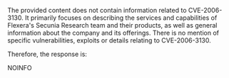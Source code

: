 The provided content does not contain information related to CVE-2006-3130. It primarily focuses on describing the services and capabilities of Flexera's Secunia Research team and their products, as well as general information about the company and its offerings. There is no mention of specific vulnerabilities, exploits or details relating to CVE-2006-3130.

Therefore, the response is:

NOINFO